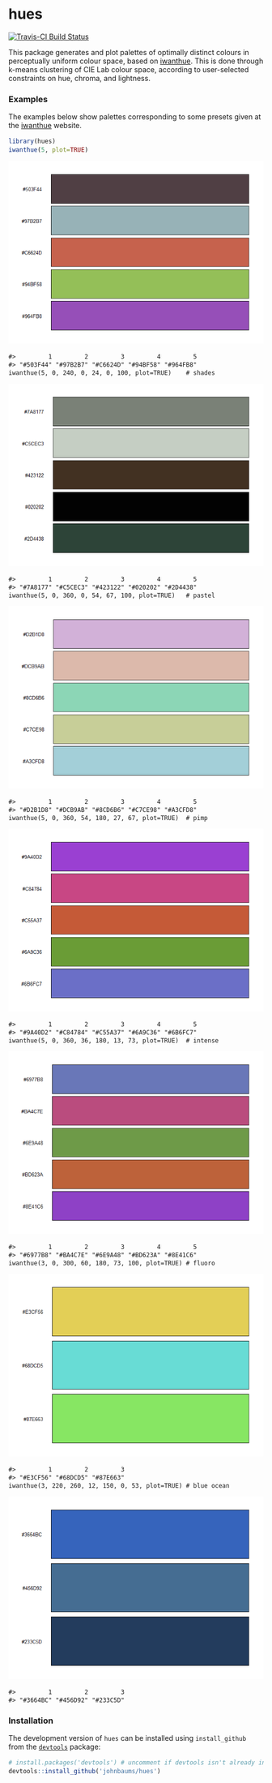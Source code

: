 <!-- README.md is generated from README.Rmd. Please edit that file -->
hues
====

[![Travis-CI Build Status](https://travis-ci.org/johnbaums/hues.svg?branch=master)](https://travis-ci.org/johnbaums/hues)

This package generates and plot palettes of optimally distinct colours in perceptually uniform colour space, based on [iwanthue](http://tools.medialab.sciences-po.fr/iwanthue/). This is done through k-means clustering of CIE Lab colour space, according to user-selected constraints on hue, chroma, and lightness.

### Examples

The examples below show palettes corresponding to some presets given at the [iwanthue](http://tools.medialab.sciences-po.fr/iwanthue) website.

``` r
library(hues)
iwanthue(5, plot=TRUE)
```

![](man/figures/figex-1.png)

    #>         1         2         3         4         5 
    #> "#503F44" "#97B2B7" "#C6624D" "#94BF58" "#964FB8"
    iwanthue(5, 0, 240, 0, 24, 0, 100, plot=TRUE)    # shades

![](man/figures/figex-2.png)

    #>         1         2         3         4         5 
    #> "#7A8177" "#C5CEC3" "#423122" "#020202" "#2D4438"
    iwanthue(5, 0, 360, 0, 54, 67, 100, plot=TRUE)   # pastel

![](man/figures/figex-3.png)

    #>         1         2         3         4         5 
    #> "#D2B1D8" "#DCB9AB" "#8CD6B6" "#C7CE98" "#A3CFD8"
    iwanthue(5, 0, 360, 54, 180, 27, 67, plot=TRUE)  # pimp

![](man/figures/figex-4.png)

    #>         1         2         3         4         5 
    #> "#9A40D2" "#C84784" "#C55A37" "#6A9C36" "#6B6FC7"
    iwanthue(5, 0, 360, 36, 180, 13, 73, plot=TRUE)  # intense

![](man/figures/figex-5.png)

    #>         1         2         3         4         5 
    #> "#6977B8" "#BA4C7E" "#6E9A48" "#BD623A" "#8E41C6"
    iwanthue(3, 0, 300, 60, 180, 73, 100, plot=TRUE) # fluoro

![](man/figures/figex-6.png)

    #>         1         2         3 
    #> "#E3CF56" "#68DCD5" "#87E663"
    iwanthue(3, 220, 260, 12, 150, 0, 53, plot=TRUE) # blue ocean

![](man/figures/figex-7.png)

    #>         1         2         3 
    #> "#3664BC" "#456D92" "#233C5D"

### Installation

The development version of `hues` can be installed using `install_github` from the [`devtools`](https://cran.r-project.org/web/packages/devtools/index.html) package:

``` r
# install.packages('devtools') # uncomment if devtools isn't already installed
devtools::install_github('johnbaums/hues')
```
